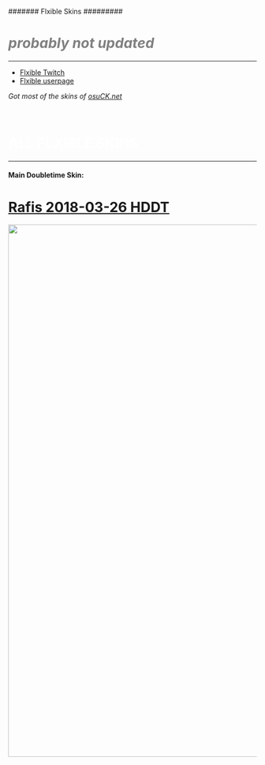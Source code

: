 #######  Flxible Skins #########
<h1 style="color: #5e9ca0;"><span style="color: #808080;"><em>probably not updated</em></span></h1>
<hr />
<ul>
<li><a href="https://www.twitch.tv/flxible">Flxible Twitch</a></li>
<li><a href="https://osu.ppy.sh/users/13158417">Flxible userpage</a></li>
</ul>
<p><em>Got most of the skins of <a href="https://skins.osuck.net">osuCK.net</a>&nbsp;</em></p>
<p>&nbsp;</p>
<h1><span style="color: #ffffff;">ALL FLXIBLE SKINS</span></h1>
<hr />
<h4>Main Doubletime Skin:</h4>
<h1><a href="https://www.mediafire.com/file/phcsum9n4np44wh/Rafis_2018-03-26_HDDT.osk/file">Rafis 2018-03-26 HDDT</a></h1>
<p><img src="https://i.imgur.com/dCLSuBs.jpg" alt="" width="1920" height="1080" /></p>
